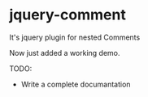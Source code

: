 jquery-comment
==============

It's jquery plugin for nested Comments

Now just added a working demo.

TODO: 
- Write a complete documantation
